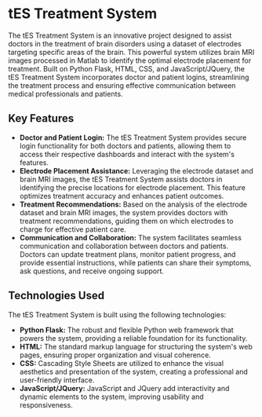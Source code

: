 # tES Treatment System

The tES Treatment System is an innovative project designed to assist doctors in the treatment of brain disorders using a dataset of electrodes targeting specific areas of the brain. This powerful system utilizes brain MRI images processed in Matlab to identify the optimal electrode placement for treatment. Built on Python Flask, HTML, CSS, and JavaScript/JQuery, the tES Treatment System incorporates doctor and patient logins, streamlining the treatment process and ensuring effective communication between medical professionals and patients.

## Key Features

- **Doctor and Patient Login:** The tES Treatment System provides secure login functionality for both doctors and patients, allowing them to access their respective dashboards and interact with the system's features.
- **Electrode Placement Assistance:** Leveraging the electrode dataset and brain MRI images, the tES Treatment System assists doctors in identifying the precise locations for electrode placement. This feature optimizes treatment accuracy and enhances patient outcomes.
- **Treatment Recommendations:** Based on the analysis of the electrode dataset and brain MRI images, the system provides doctors with treatment recommendations, guiding them on which electrodes to charge for effective patient care.
- **Communication and Collaboration:** The system facilitates seamless communication and collaboration between doctors and patients. Doctors can update treatment plans, monitor patient progress, and provide essential instructions, while patients can share their symptoms, ask questions, and receive ongoing support.

## Technologies Used

The tES Treatment System is built using the following technologies:

- **Python Flask:** The robust and flexible Python web framework that powers the system, providing a reliable foundation for its functionality.
- **HTML:** The standard markup language for structuring the system's web pages, ensuring proper organization and visual coherence.
- **CSS:** Cascading Style Sheets are utilized to enhance the visual aesthetics and presentation of the system, creating a professional and user-friendly interface.
- **JavaScript/JQuery:** JavaScript and JQuery add interactivity and dynamic elements to the system, improving usability and responsiveness.
